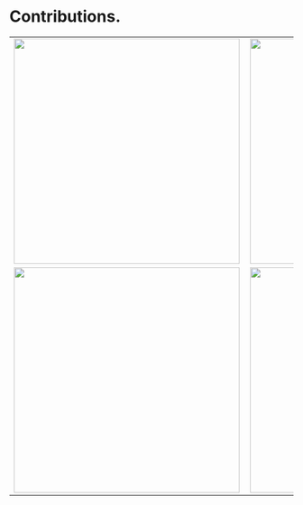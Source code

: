 # Contributions.
<center>
<table>
  <tr>
      <td><img width="400px" align="left" src="https://github-readme-stats.vercel.app/api/top-langs/?username=juliherms&hide=html&layout=compact&theme=cobalt" /></td>
      <td><img width="400px" align="left" src="https://github-readme-stats.vercel.app/api?username=juliherms&theme=cobalt" /></td>
  </tr>  
    <tr>
      <td><img width="400px" align="left" src="https://github-readme-stats.vercel.app/api/pin/?username=juliherms&repo=donateplus&theme=cobalt" /></td>
      <td><img width="400px" align="left" src="https://github-readme-stats.vercel.app/api/pin/?username=juliherms&repo=e-cinema-microservices&theme=cobalt" /></td>
  </tr>  
</table>
</center>
